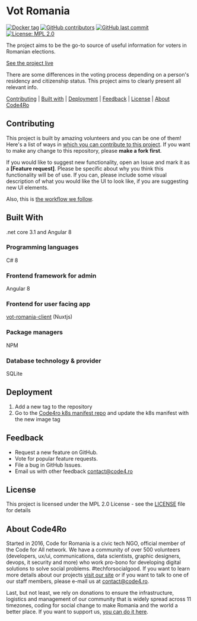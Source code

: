 # Vot Romania

[![Docker tag](https://img.shields.io/docker/v/code4romania/vot-romania?style=for-the-badge)](https://hub.docker.com/r/code4romania/vot-romania/tags)
[![GitHub contributors](https://img.shields.io/github/contributors/code4romania/vot-romania.svg?style=for-the-badge)](https://github.com/code4romania/vot-romania/graphs/contributors) [![GitHub last commit](https://img.shields.io/github/last-commit/code4romania/vot-romania.svg?style=for-the-badge)](https://github.com/code4romania/vot-romania/commits/master) [![License: MPL 2.0](https://img.shields.io/badge/license-MPL%202.0-brightgreen.svg?style=for-the-badge)](https://opensource.org/licenses/MPL-2.0)

The project aims to be the go-to source of useful information for voters in Romanian elections.

[See the project live](https://votromania.ro)

There are some differences in the voting process depending on a person's residency and citizenship status. This project aims to clearly present all relevant info.

[Contributing](#contributing) | [Built with](#built-with) | [Deployment](#deployment) | [Feedback](#feedback) | [License](#license) | [About Code4Ro](#about-code4ro)

## Contributing

This project is built by amazing volunteers and you can be one of them! Here's a list of ways in [which you can contribute to this project](.github/CONTRIBUTING.md). If you want to make any change to this repository, please **make a fork first**.

If you would like to suggest new functionality, open an Issue and mark it as a **[Feature request]**. Please be specific about why you think this functionality will be of use. If you can, please include some visual description of what you would like the UI to look like, if you are suggesting new UI elements.

Also, this is [the workflow we follow](.github/WORKFLOW.md).

## Built With

.net core 3.1 and Angular 8

### Programming languages

C# 8

### Frontend framework for admin

Angular 8

### Frontend for user facing app

[vot-romania-client](https://github.com/code4romania/vot-romania-client) (Nuxtjs)

### Package managers

NPM

### Database technology & provider

SQLite

## Deployment

1. Add a new tag to the repository
2. Go to the [Code4ro k8s manifest repo](https://github.com/code4romania/code4ro-k8s) and update the k8s manifest with the new image tag

## Feedback

- Request a new feature on GitHub.
- Vote for popular feature requests.
- File a bug in GitHub Issues.
- Email us with other feedback contact@code4.ro

## License

This project is licensed under the MPL 2.0 License - see the [LICENSE](LICENSE) file for details

## About Code4Ro

Started in 2016, Code for Romania is a civic tech NGO, official member of the Code for All network. We have a community of over 500 volunteers (developers, ux/ui, communications, data scientists, graphic designers, devops, it security and more) who work pro-bono for developing digital solutions to solve social problems. #techforsocialgood. If you want to learn more details about our projects [visit our site](https://www.code4.ro/en/) or if you want to talk to one of our staff members, please e-mail us at contact@code4.ro.

Last, but not least, we rely on donations to ensure the infrastructure, logistics and management of our community that is widely spread across 11 timezones, coding for social change to make Romania and the world a better place. If you want to support us, [you can do it here](https://code4.ro/en/donate/).
